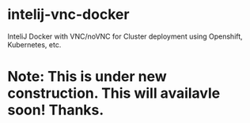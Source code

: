 # intelij-vnc-docker
InteliJ Docker with VNC/noVNC for Cluster deployment using Openshift, Kubernetes, etc.

# Note: This is under new construction. This will availavle soon! Thanks.
